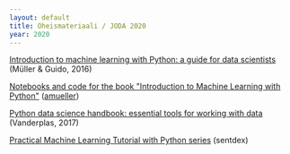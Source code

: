 ```yaml
---
layout: default
title: Oheismateriaali / JODA 2020
year: 2020
---
```


[Introduction to machine learning with Python: a guide for data scientists](https://andor.tuni.fi/permalink/358FIN_TAMPO/i4qs1o/alma9910689272305973) (Müller & Guido, 2016)

[Notebooks and code for the book "Introduction to Machine Learning with Python"](https://github.com/amueller/introduction_to_ml_with_python) ([amueller](https://github.com/amueller))

[Python data science handbook: essential tools for working with data](https://andor.tuni.fi/permalink/358FIN_TAMPO/1p7d0a7/alma9910678738905973) (Vanderplas, 2017)

[Practical Machine Learning Tutorial with Python series](https://www.youtube.com/watch?v=OGxgnH8y2NM) (sentdex)
